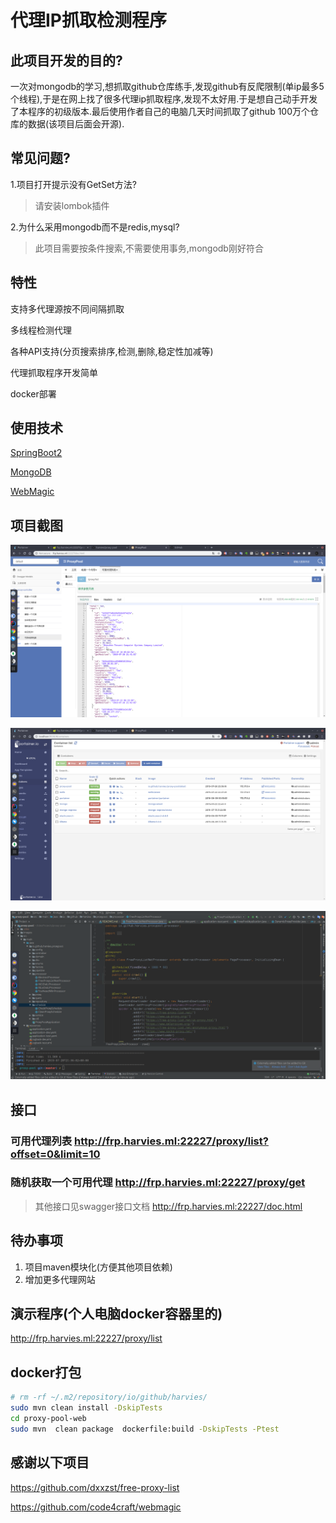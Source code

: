 # 代理IP抓取检测程序

## 此项目开发的目的?

一次对mongodb的学习,想抓取github仓库练手,发现github有反爬限制(单ip最多5个线程),于是在网上找了很多代理ip抓取程序,发现不太好用.于是想自己动手开发了本程序的初级版本.最后使用作者自己的电脑几天时间抓取了github 100万个仓库的数据(该项目后面会开源).

## 常见问题?

1.项目打开提示没有GetSet方法?

> 请安装lombok插件

2.为什么采用mongodb而不是redis,mysql?

> 此项目需要按条件搜索,不需要使用事务,mongodb刚好符合

## 特性

支持多代理源按不同间隔抓取

多线程检测代理

各种API支持(分页搜索排序,检测,删除,稳定性加减等)

代理抓取程序开发简单

docker部署

## 使用技术

[SpringBoot2](https://spring.io/projects/spring-boot)

[MongoDB](https://www.mongodb.com/)

[WebMagic](https://github.com/code4craft/webmagic)

## 项目截图

![1564321411483](./images/README/1564321411483.png)

![1564327062892](./images/README/1564327062892.png)

![1564321562259](./images/README/1564321562259.png)

## 接口

### 可用代理列表 http://frp.harvies.ml:22227/proxy/list?offset=0&limit=10

### 随机获取一个可用代理 http://frp.harvies.ml:22227/proxy/get

> 其他接口见swagger接口文档 http://frp.harvies.ml:22227/doc.html

## 待办事项
1. 项目maven模块化(方便其他项目依赖)
2. 增加更多代理网站

## 演示程序(个人电脑docker容器里的)

http://frp.harvies.ml:22227/proxy/list


## docker打包

```bash
# rm -rf ~/.m2/repository/io/github/harvies/
sudo mvn clean install -DskipTests
cd proxy-pool-web
sudo mvn  clean package  dockerfile:build -DskipTests -Ptest
```

## 感谢以下项目

https://github.com/dxxzst/free-proxy-list

https://github.com/code4craft/webmagic
